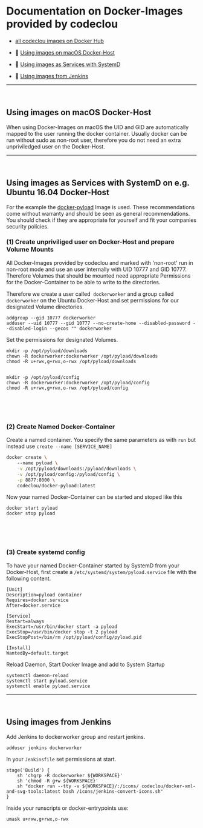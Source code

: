 # Documentation on Docker-Images provided by codeclou 


 * [all codeclou images on Docker Hub](https://hub.docker.com/u/codeclou/)

 * :monkey: [Using images on macOS Docker-Host](#macos)
 * :monkey: [Using images as Services with SystemD](#ubuntu-systemd)
 * :monkey: [Using images from Jenkins](#jenkins)

------

<p>&nbsp;</p>

<a id="macos"></a>
## Using images on macOS Docker-Host

When using Docker-Images on macOS the UID and GID are automatically mapped to the user running the docker container.
Usually docker can be run without sudo as non-root user, therefore you do not need an extra unpriviledged user on the Docker-Host.


------

<p>&nbsp;</p>

<a id="ubuntu-systemd"></a>
## Using images as Services with SystemD on e.g. Ubuntu 16.04 Docker-Host

For the example the [docker-pyload](https://github.com/codeclou/docker-pyload) Image is used. These recommendations come without warranty and should be seen as general recommendations. You should check if they are appropriate for yourself and fit your companies security policies.


### (1) Create unpriviliged user on Docker-Host and prepare Volume Mounts

All Docker-Images provided by codeclou and marked with 'non-root' run in non-root mode and use an user internally with UID 10777 and GID 10777.
Therefore Volumes that should be mounted need appropriate Permissions for the Docker-Container to be able to write to the directories.

Therefore we create a user called  `dockerworker` and a group called `dockerworker` on the Ubuntu Docker-Host
and set permissions for our designated Volume directories.

```
addgroup --gid 10777 dockerworker
adduser --uid 10777 --gid 10777 --no-create-home --disabled-password --disabled-login --gecos "" dockerworker
```

Set the permissions for designated Volumes.

```
mkdir -p /opt/pyload/downloads
chown -R dockerworker:dockerworker /opt/pyload/downloads
chmod -R u+rwx,g+rwx,o-rwx /opt/pyload/downloads


mkdir -p /opt/pyload/config
chown -R dockerworker:dockerworker /opt/pyload/config
chmod -R u+rwx,g+rwx,o-rwx /opt/pyload/config
```


<p>&nbsp;</p>
<p>&nbsp;</p>


### (2) Create Named Docker-Container

Create a named container. You specify the same parameters as with `run` but instead use `create --name [SERVICE_NAME]`

```bash
docker create \ 
    --name pyload \
    -v /opt/pyload/downloads:/pyload/downloads \
    -v /opt/pyload/config:/pyload/config \
    -p 8877:8000 \
    codeclou/docker-pyload:latest
```

Now your named Docker-Container can be started and stoped like this

```
docker start pyload
docker stop pyload
```


<p>&nbsp;</p>
<p>&nbsp;</p>

### (3) Create systemd config

To have your named Docker-Container started by SystemD from your Docker-Host, first create a `/etc/systemd/system/pyload.service` file with the following content.

```
[Unit]
Description=pyload container
Requires=docker.service
After=docker.service

[Service]
Restart=always
ExecStart=/usr/bin/docker start -a pyload
ExecStop=/usr/bin/docker stop -t 2 pyload
ExecStopPost=/bin/rm /opt/pyload/config/pyload.pid

[Install]
WantedBy=default.target
```

Reload Daemon, Start Docker Image and add to System Startup

```
systemctl daemon-reload
systemctl start pyload.service
systemctl enable pyload.service
```


------

<p>&nbsp;</p>

<a id="jenkins"></a>
## Using images from Jenkins

Add Jenkins to dockerworker group and restart jenkins.

```
adduser jenkins dockerworker
```

In your `Jenkinsfile` set permissions at start.

```
stage('Build') {
    sh 'chgrp -R dockerworker ${WORKSPACE}'
    sh 'chmod -R g+w ${WORKSPACE}'
    sh "docker run --tty -v ${WORKSPACE}/:/icons/ codeclou/docker-xml-and-svg-tools:latest bash /icons/jenkins-convert-icons.sh"
}
```

Inside your runscripts or docker-entrypoints use:

```
umask u+rxw,g+rwx,o-rwx
```
